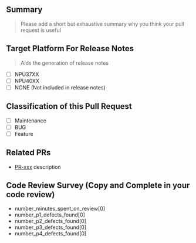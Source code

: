 ## Summary
> Please add a short but exhaustive summary why you think your pull request is useful

## Target Platform For Release Notes
> Aids the generation of release notes

- [ ] NPU37XX
- [ ] NPU40XX
- [ ] NONE (Not included in release notes)

## Classification of this Pull Request

- [ ] Maintenance
- [ ] BUG
- [ ] Feature

## Related PRs

* [PR-xxx](https://github.com/intel-innersource/applications.ai.vpu-accelerators.vpux-plugin/pull/xxx) description

## Code Review Survey (Copy and Complete in your code review)

- number_minutes_spent_on_review[0]
- number_p1_defects_found[0]
- number_p2_defects_found[0]
- number_p3_defects_found[0]
- number_p4_defects_found[0]
